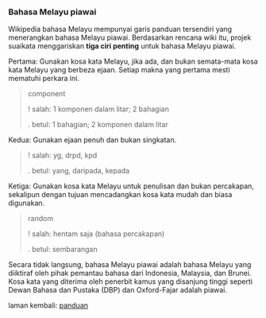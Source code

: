 ---
---

### Bahasa Melayu piawai

Wikipedia bahasa Melayu mempunyai garis panduan tersendiri
yang menerangkan bahasa Melayu piawai. Berdasarkan rencana
wiki itu, projek suaikata menggariskan **tiga ciri penting**
untuk bahasa Melayu piawai.

Pertama: Gunakan kosa kata Melayu, jika ada, dan bukan
semata-mata kosa kata Melayu yang berbeza ejaan. Setiap
makna yang pertama mesti mematuhi perkara ini.

> component
>
> ! salah: 1 komponen dalam litar; 2 bahagian
>
> . betul: 1 bahagian; 2 komponen dalam litar

Kedua: Gunakan ejaan penuh dan bukan singkatan.

> ! salah: yg, drpd, kpd
>
> . betul: yang, daripada, kepada

Ketiga: Gunakan kosa kata Melayu untuk penulisan dan
bukan percakapan, sekalipun dengan tujuan mencadangkan kosa
kata mudah dan biasa digunakan.

> random
>
> ! salah: hentam saja (bahasa percakapan)
>
> . betul: sembarangan

Secara tidak langsung, bahasa Melayu piawai adalah bahasa
Melayu yang diiktiraf oleh pihak pemantau bahasa dari
Indonesia, Malaysia, dan Brunei. Kosa kata yang diterima
oleh penerbit kamus yang disanjung tinggi seperti Dewan
Bahasa dan Pustaka (DBP) dan Oxford-Fajar adalah piawai.

laman kembali: [panduan][0]

  [0]: ../index.md
